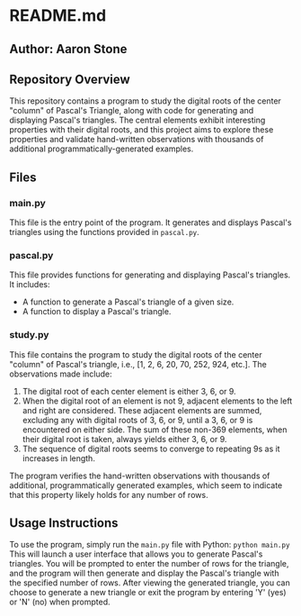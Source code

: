 # README.md

## Author: Aaron Stone

## Repository Overview

This repository contains a program to study the digital roots of the center "column" of Pascal's Triangle, along with code for generating and displaying Pascal's triangles. The central elements exhibit interesting properties with their digital roots, and this project aims to explore these properties and validate hand-written observations with thousands of additional programmatically-generated examples.

## Files

### main.py

This file is the entry point of the program. It generates and displays Pascal's triangles using the functions provided in `pascal.py`.

### pascal.py

This file provides functions for generating and displaying Pascal's triangles. It includes:

- A function to generate a Pascal's triangle of a given size.
- A function to display a Pascal's triangle.

### study.py

This file contains the program to study the digital roots of the center "column" of Pascal's triangle, i.e., [1, 2, 6, 20, 70, 252, 924, etc.]. The observations made include:

1. The digital root of each center element is either 3, 6, or 9.
2. When the digital root of an element is not 9, adjacent elements to the left and right are considered. These adjacent elements are summed, excluding any with digital roots of 3, 6, or 9, until a 3, 6, or 9 is encountered on either side. The sum of these non-369 elements, when their digital root is taken, always yields either 3, 6, or 9.
3. The sequence of digital roots seems to converge to repeating 9s as it increases in length.

The program verifies the hand-written observations with thousands of additional, programmatically generated examples, which seem to indicate that this property likely holds for any number of rows.

## Usage Instructions

To use the program, simply run the `main.py` file with Python:
`python main.py`
This will launch a user interface that allows you to generate Pascal's triangles. You will be prompted to enter the number of rows for the triangle, and the program will then generate and display the Pascal's triangle with the specified number of rows. After viewing the generated triangle, you can choose to generate a new triangle or exit the program by entering 'Y' (yes) or 'N' (no) when prompted.
